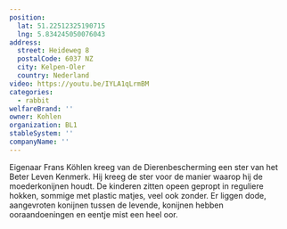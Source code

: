 ```yaml
---
position:
  lat: 51.22512325190715
  lng: 5.834245050076043
address:
  street: Heideweg 8
  postalCode: 6037 NZ
  city: Kelpen-Oler
  country: Nederland
video: https://youtu.be/IYLA1qLrmBM
categories:
  - rabbit
welfareBrand: ''
owner: Kohlen
organization: BL1
stableSystem: ''
companyName: ''
---
```

Eigenaar Frans Köhlen kreeg van de Dierenbescherming een ster van het Beter Leven Kenmerk. Hij kreeg de ster voor de manier waarop hij de moederkonijnen houdt. De kinderen zitten opeen gepropt in reguliere hokken, sommige met plastic matjes, veel ook zonder. Er liggen dode, aangevroten konijnen tussen de levende, konijnen hebben ooraandoeningen en eentje mist een heel oor.